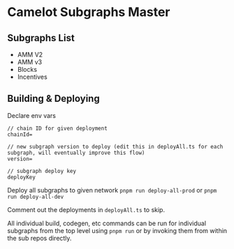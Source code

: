 # Camelot Subgraphs Master 

## Subgraphs List
- AMM V2
- AMM v3
- Blocks
- Incentives

## Building & Deploying
Declare env vars

```
// chain ID for given deployment
chainId=

// new subgraph version to deploy (edit this in deployAll.ts for each subgraph, will eventually improve this flow)
version=

// subgraph deploy key
deployKey
```

Deploy all subgraphs to given network
`pnpm run deploy-all-prod` or `pnpm run deploy-all-dev`

Comment out the deployments in `deployAll.ts` to skip.

All individual build, codegen, etc commands can be run for individual subgraphs from the top level using `pnpm run` or by invoking them from within the sub repos directly. 
